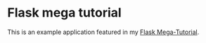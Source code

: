 # Flask mega tutorial
This is an example application featured in my [Flask Mega-Tutorial](https://blog.miguelgrinberg.com/post/the-flask-mega-tutorial-part-i-hello-world).

